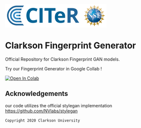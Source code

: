 
![Teaser image](./CITeR-logo.png)

# Clarkson Fingerprint Generator

Official Repository for Clarkson Fingerprint GAN models.

Try our Fingerprint Generator in Google Collab ! 

[![Open In Colab](https://colab.research.google.com/assets/colab-badge.svg)](https://colab.research.google.com/github/keivanB/Clarkson_Finger_Gen/blob/main/Gen_Samples.ipynb)


## Acknowledgements

our code utilizes the official stylegan implementation https://github.com/NVlabs/stylegan


```sh
Copyright 2020 Clarkson University
```
